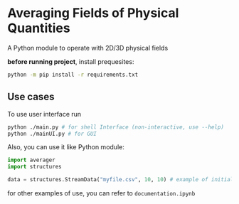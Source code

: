 # Averaging Fields of Physical Quantities

A Python module to operate with 2D/3D physical fields

**before running project**, install prequesites:

```bash
python -m pip install -r requirements.txt
```

## Use cases

To use user interface run

```bash
python ./main.py # for shell Interface (non-interactive, use --help)
python ./mainUI.py # for GUI
```

Also, you can use it like Python module:

```python
import averager
import structures

data = structures.StreamData("myfile.csv", 10, 10) # example of initializing StreamData class
```

for other examples of use, you can refer to `documentation.ipynb`
